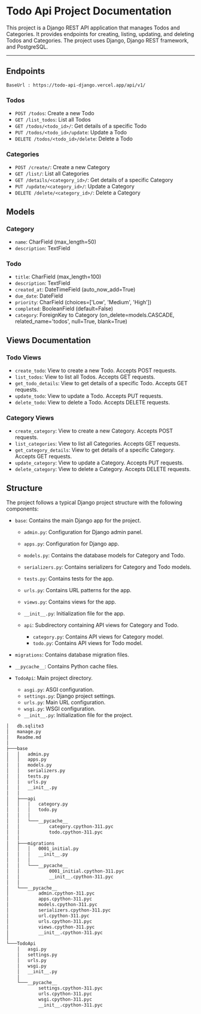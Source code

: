 # Todo Api Project Documentation

This project is a Django REST API application that manages Todos and Categories. It provides endpoints for creating, listing, updating, and deleting Todos and Categories. The project uses Django, Django REST framework, and PostgreSQL.

-----------------------------------------------------------------------

## Endpoints

```
BaseUrl : https://todo-api-django.vercel.app/api/v1/
```
### Todos

- `POST /todos`: Create a new Todo
- `GET /list_todos`: List all Todos
- `GET /todos/<todo_id>/`: Get details of a specific Todo
- `PUT /todos/<todo_id>/update`: Update a Todo
- `DELETE /todos/<todo_id>/delete`: Delete a Todo

### Categories

- `POST /create/`: Create a new Category
- `GET /list/`: List all Categories
- `GET /details/<category_id>/`: Get details of a specific Category
- `PUT /update/<category_id>/`: Update a Category
- `DELETE /delete/<category_id>/`: Delete a Category

## Models

### Category

- `name`: CharField (max_length=50)
- `description`: TextField

### Todo

- `title`: CharField (max_length=100)
- `description`: TextField
- `created_at`: DateTimeField (auto_now_add=True)
- `due_date`: DateField
- `priority`: CharField (choices=['Low', 'Medium', 'High'])
- `completed`: BooleanField (default=False)
- `category`: ForeignKey to Category (on_delete=models.CASCADE, related_name='todos', null=True, blank=True)

## Views Documentation

### Todo Views

- `create_todo`: View to create a new Todo. Accepts POST requests.
- `list_todos`: View to list all Todos. Accepts GET requests.
- `get_todo_details`: View to get details of a specific Todo. Accepts GET requests.
- `update_todo`: View to update a Todo. Accepts PUT requests.
- `delete_todo`: View to delete a Todo. Accepts DELETE requests.

### Category Views

- `create_category`: View to create a new Category. Accepts POST requests.
- `list_categories`: View to list all Categories. Accepts GET requests.
- `get_category_details`: View to get details of a specific Category. Accepts GET requests.
- `update_category`: View to update a Category. Accepts PUT requests.
- `delete_category`: View to delete a Category. Accepts DELETE requests.



## Structure

The project follows a typical Django project structure with the following components:

- `base`: Contains the main Django app for the project.
  - `admin.py`: Configuration for Django admin panel.
  - `apps.py`: Configuration for Django app.
  - `models.py`: Contains the database models for Category and Todo.
  - `serializers.py`: Contains serializers for Category and Todo models.
  - `tests.py`: Contains tests for the app.
  - `urls.py`: Contains URL patterns for the app.
  - `views.py`: Contains views for the app.
  - `__init__.py`: Initialization file for the app.

  - `api`: Subdirectory containing API views for Category and Todo.
    - `category.py`: Contains API views for Category model.
    - `todo.py`: Contains API views for Todo model.

- `migrations`: Contains database migration files.
- `__pycache__`: Contains Python cache files.

- `TodoApi`: Main project directory.
  - `asgi.py`: ASGI configuration.
  - `settings.py`: Django project settings.
  - `urls.py`: Main URL configuration.
  - `wsgi.py`: WSGI configuration.
  - `__init__.py`: Initialization file for the project.

```bash
│   db.sqlite3
│   manage.py
│   Readme.md
│
├───base
│   │   admin.py
│   │   apps.py
│   │   models.py
│   │   serializers.py
│   │   tests.py
│   │   urls.py
│   │   __init__.py
│   │
│   ├───api
│   │   │   category.py
│   │   │   todo.py
│   │   │
│   │   └───__pycache__
│   │           category.cpython-311.pyc
│   │           todo.cpython-311.pyc
│   │
│   ├───migrations
│   │   │   0001_initial.py
│   │   │   __init__.py
│   │   │
│   │   └───__pycache__
│   │           0001_initial.cpython-311.pyc
│   │           __init__.cpython-311.pyc
│   │
│   └───__pycache__
│           admin.cpython-311.pyc
│           apps.cpython-311.pyc
│           models.cpython-311.pyc
│           serializers.cpython-311.pyc
│           url.cpython-311.pyc
│           urls.cpython-311.pyc
│           views.cpython-311.pyc
│           __init__.cpython-311.pyc
│
└───TodoApi
    │   asgi.py
    │   settings.py
    │   urls.py
    │   wsgi.py
    │   __init__.py
    │
    └───__pycache__
            settings.cpython-311.pyc
            urls.cpython-311.pyc
            wsgi.cpython-311.pyc
            __init__.cpython-311.pyc
```